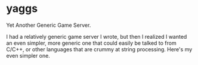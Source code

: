 yaggs
=====

Yet Another Generic Game Server.

I had a relatively generic game server I wrote, but then I realized I wanted an even simpler, more generic one that could easily be talked to from C/C++, or other languages that are crummy at string processing.
Here's my even simpler one.

